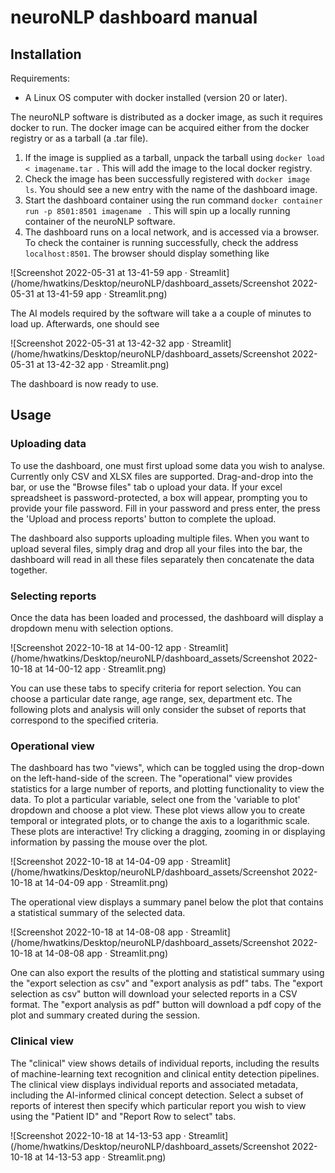 # neuroNLP dashboard manual

## Installation

Requirements:

- A  Linux OS computer with docker installed (version 20 or later).

The neuroNLP software is distributed as a docker image, as such it requires docker to run. The docker image can be acquired either from the docker registry or as a tarball (a .tar file). 

1. If the image is supplied as a tarball, unpack the tarball using `docker load < imagename.tar `. This will add the image to the local docker registry. 
2. Check the image has been successfully registered with `docker image ls`. You should see a new entry with the name of the dashboard image.
3. Start the dashboard container using the run command `docker container run -p 8501:8501 imagename ` . This will spin up a locally running container of the neuroNLP software. 
4. The dashboard runs on a local network, and is accessed via a browser. To check the container is running successfully, check the address `localhost:8501`. The browser should display something like 

![Screenshot 2022-05-31 at 13-41-59 app · Streamlit](/home/hwatkins/Desktop/neuroNLP/dashboard_assets/Screenshot 2022-05-31 at 13-41-59 app · Streamlit.png)

The AI models required by the software will take a a couple of minutes to load up. Afterwards, one should see

![Screenshot 2022-05-31 at 13-42-32 app · Streamlit](/home/hwatkins/Desktop/neuroNLP/dashboard_assets/Screenshot 2022-05-31 at 13-42-32 app · Streamlit.png)

The dashboard is now ready to use.

## Usage

### Uploading data
To use the dashboard, one must first upload some data you wish to analyse. Currently only CSV and XLSX files are supported. Drag-and-drop into the bar, or use the "Browse files" tab o upload your data. If your excel spreadsheet is password-protected, a box will appear, prompting you to provide your file password. Fill in your password and press enter, the press the 'Upload and process reports' button to complete the upload. 

The dashboard also supports uploading multiple files. When you want to upload several files, simply drag and drop all your files into the bar, the dashboard will read in all these files separately then concatenate the data together.

### Selecting reports

Once the data has been loaded and processed, the dashboard will display a dropdown menu with selection options.

![Screenshot 2022-10-18 at 14-00-12 app · Streamlit](/home/hwatkins/Desktop/neuroNLP/dashboard_assets/Screenshot 2022-10-18 at 14-00-12 app · Streamlit.png)

You can use these tabs to specify criteria for report selection. You can choose a particular date range, age range, sex, department etc. The following plots and analysis will only consider the subset of reports that correspond to the specified criteria.

### Operational view

The dashboard has two "views", which can be toggled using the drop-down on the left-hand-side of the screen. The "operational" view provides statistics for a large number of reports, and plotting functionality to view the data. To plot a particular variable, select one from the 'variable to plot' dropdown and choose a plot view. These plot views allow you to create temporal or integrated plots, or to change the axis to a logarithmic scale. These plots are interactive! Try clicking a dragging, zooming in or displaying information by passing the mouse over the plot.

![Screenshot 2022-10-18 at 14-04-09 app · Streamlit](/home/hwatkins/Desktop/neuroNLP/dashboard_assets/Screenshot 2022-10-18 at 14-04-09 app · Streamlit.png)

The operational view displays a summary panel below the plot that contains a statistical summary of the selected data.

![Screenshot 2022-10-18 at 14-08-08 app · Streamlit](/home/hwatkins/Desktop/neuroNLP/dashboard_assets/Screenshot 2022-10-18 at 14-08-08 app · Streamlit.png)

One can also export the results of the plotting and statistical summary using the "export selection as csv" and "export analysis as pdf" tabs. The "export selection as csv" button will download your selected reports in a CSV format. The "export analysis as pdf" button will download a pdf copy of the plot and summary created during the session.

### Clinical view

The "clinical" view shows details of individual reports, including the results of machine-learning text recognition and clinical entity detection pipelines. The clinical view displays individual reports and associated metadata, including the AI-informed clinical concept detection. Select a subset of reports of interest then specify which particular report you wish to view using the "Patient ID" and "Report Row to select" tabs.

![Screenshot 2022-10-18 at 14-13-53 app · Streamlit](/home/hwatkins/Desktop/neuroNLP/dashboard_assets/Screenshot 2022-10-18 at 14-13-53 app · Streamlit.png)
